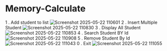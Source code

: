 # Memory-Calculate
1 . Add student to list
![Screenshot 2025-05-22 110601](https://github.com/user-attachments/assets/7d6e07a4-c883-4752-bacd-7b26416c5d86)
2 . Insert Multiple Student
![Screenshot 2025-05-22 110830](https://github.com/user-attachments/assets/5fcd43a9-6e0d-44ff-8421-b54b737fbd9e)
3 . Display All Student
![Screenshot 2025-05-22 110853](https://github.com/user-attachments/assets/4243e2b3-3492-418a-aa13-94685829ad7c)
4 . Search Student BY Id
![Screenshot 2025-05-22 110908](https://github.com/user-attachments/assets/bdbab1fe-0f8b-401c-9181-787df7a2977f)
5 . Remove Student By Id
![Screenshot 2025-05-22 111043](https://github.com/user-attachments/assets/2aab8862-ca4f-4e2a-9a11-feb802459866)
0 . Exit
![Screenshot 2025-05-22 111055](https://github.com/user-attachments/assets/f953d161-dd36-48d6-b843-5a0d6304447a)
